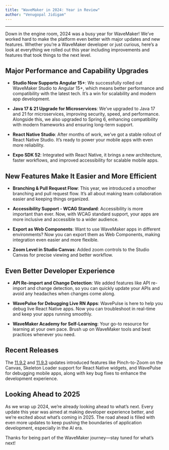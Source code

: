 ```yaml
---
title: "WaveMaker in 2024: Year in Review"
author: "Venugopal Jidigam"
---
```

---

Down in the engine room, 2024 was a busy year for WaveMaker! We’ve worked hard to make the platform even better with major updates and new features. Whether you’re a WaveMaker developer or just curious, here’s a look at everything we rolled out this year including improvements and features that took things to the next level.

<!-- truncate -->

## Major Performance and Capability Upgrades

- **Studio Now Supports Angular 15+**: We successfully rolled out WaveMaker Studio to Angular 15+, which means better performance and compatibility with the latest tech. It’s a win for scalability and modern app development.

- **Java 17 & 21 Upgrade for Microservices**: We’ve upgraded to Java 17 and 21 for microservices, improving security, speed, and performance. Alongside this, we also upgraded to Spring 6, enhancing compatibility with modern frameworks and ensuring long-term support.

- **React Native Studio**: After months of work, we’ve got a stable rollout of React Native Studio. It’s ready to power your mobile apps with even more reliability.

- **Expo SDK 52**: Integrated with React Native, it brings a new architecture, faster workflows, and improved accessibility for scalable mobile apps.

## New Features Make It Easier and More Efficient

- **Branching & Pull Request Flow**: This year, we introduced a smoother branching and pull request flow. It’s all about making team collaboration easier and keeping things organized.

- **Accessibility Support - WCAG Standard**: Accessibility is more important than ever. Now, with WCAG standard support, your apps are more inclusive and accessible to a wider audience.

- **Export as Web Components**: Want to use WaveMaker apps in different environments? Now you can export them as Web Components, making integration even easier and more flexible.

- **Zoom Level in Studio Canvas**: Added zoom controls to the Studio Canvas for precise viewing and better workflow.

## Even Better Developer Experience

- **API Re-import and Change Detection**: We added features like API re-import and change detection, so you can quickly update your APIs and avoid any headaches when changes come along.

- **WavePulse for Debugging Live RN Apps**: WavePulse is here to help you debug live React Native apps. Now you can troubleshoot in real-time and keep your apps running smoothly.

- **WaveMaker Academy for Self-Learning**: Your go-to resource for learning at your own pace. Brush up on WaveMaker tools and best practices whenever you need.

## Recent Releases

The [11.9.2](/learn/wavemaker-release-notes/v11-9-2/) and [11.9.3](/learn/wavemaker-release-notes/v11-9-3/) updates introduced features like Pinch-to-Zoom on the Canvas, Skeleton Loader support for React Native widgets, and WavePulse for debugging mobile apps, along with key bug fixes to enhance the development experience.


## Looking Ahead to 2025

As we wrap up 2024, we’re already looking ahead to what’s next. Every update this year was aimed at making developer experience better, and we’re excited about what’s coming in 2025. The road ahead is filled with even more updates to keep pushing the boundaries of application development, especially in the AI era.

Thanks for being part of the WaveMaker journey—stay tuned for what’s next!
